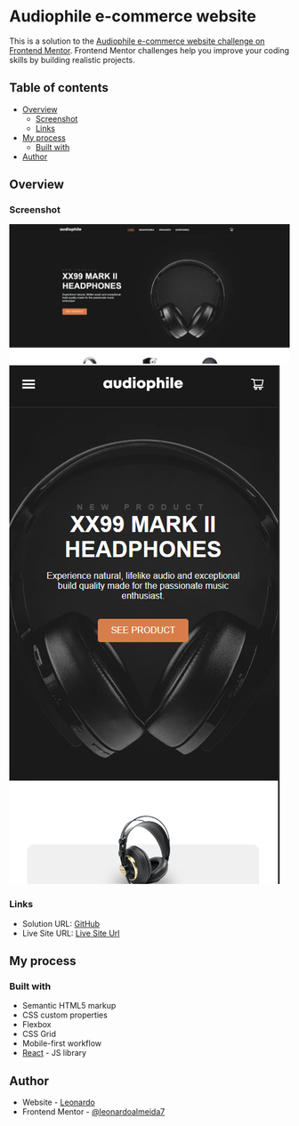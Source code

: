 # Audiophile e-commerce website

This is a solution to the [Audiophile e-commerce website challenge on Frontend Mentor](https://www.frontendmentor.io/challenges/audiophile-ecommerce-website-C8cuSd_wx). Frontend Mentor challenges help you improve your coding skills by building realistic projects. 

## Table of contents

- [Overview](#overview)
  - [Screenshot](#screenshot)
  - [Links](#links)
- [My process](#my-process)
  - [Built with](#built-with)
- [Author](#author)

## Overview

### Screenshot

![Desktop](./src/assets/screenshots/Screenshot.png)
![Mobile](./src/assets/screenshots/Screenshot_mobile.png)


### Links

- Solution URL: [GitHub](https://github.com/leonardoalmeida7/audiophile_ecommerce_website)
- Live Site URL: [Live Site Url](https://leonardoalmeida7.github.io/audiophile_ecommerce_website/)

## My process

### Built with

- Semantic HTML5 markup
- CSS custom properties
- Flexbox
- CSS Grid
- Mobile-first workflow
- [React](https://reactjs.org/) - JS library


## Author

- Website - [Leonardo](https://leonardoalmeida7.github.io/my_portfolio/)
- Frontend Mentor - [@leonardoalmeida7](https://www.frontendmentor.io/profile/leonardoalmeida7)
